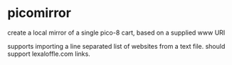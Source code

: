 # picomirror

create a local mirror of a single pico-8 cart, based on a supplied www URI

supports importing a line separated list of websites from a text file. should support lexaloffle.com links.